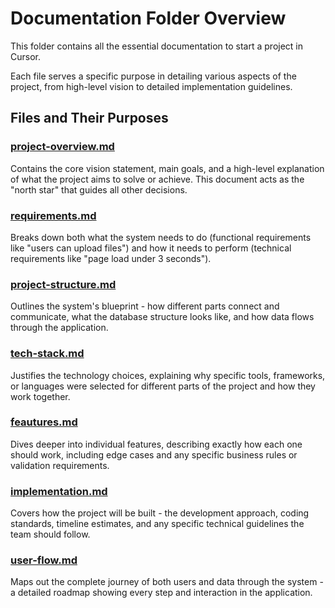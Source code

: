 # Documentation Folder Overview

This folder contains all the essential documentation to start a project in Cursor.

Each file serves a specific purpose in detailing various aspects of the project, from high-level vision to detailed implementation guidelines.

## Files and Their Purposes

### [project-overview.md](Documentation/project-overview.md)
Contains the core vision statement, main goals, and a high-level explanation of what the project aims to solve or achieve. This document acts as the "north star" that guides all other decisions.

### [requirements.md](Documentation/requirements.md)
Breaks down both what the system needs to do (functional requirements like "users can upload files") and how it needs to perform (technical requirements like "page load under 3 seconds").

### [project-structure.md](Documentation/project-structure.md)
Outlines the system's blueprint - how different parts connect and communicate, what the database structure looks like, and how data flows through the application.

### [tech-stack.md](Documentation/tech-stack.md)
Justifies the technology choices, explaining why specific tools, frameworks, or languages were selected for different parts of the project and how they work together.

### [feautures.md](Documentation/feautures.md)
Dives deeper into individual features, describing exactly how each one should work, including edge cases and any specific business rules or validation requirements.

### [implementation.md](Documentation/implementation.md)
Covers how the project will be built - the development approach, coding standards, timeline estimates, and any specific technical guidelines the team should follow.

### [user-flow.md](Documentation/user-flow.md)
Maps out the complete journey of both users and data through the system - a detailed roadmap showing every step and interaction in the application.
